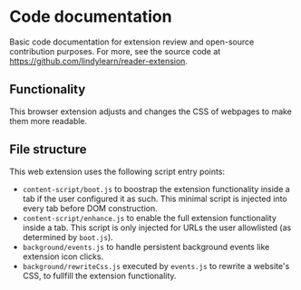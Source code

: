 # Code documentation

Basic code documentation for extension review and open-source contribution purposes. For more, see the source code at https://github.com/lindylearn/reader-extension.

## Functionality

This browser extension adjusts and changes the CSS of webpages to make them more readable.

## File structure

This web extension uses the following script entry points:

-   `content-script/boot.js` to boostrap the extension functionality inside a tab if the user configured it as such. This minimal script is injected into every tab before DOM construction.
-   `content-script/enhance.js` to enable the full extension functionality inside a tab. This script is only injected for URLs the user allowlisted (as determined by `boot.js`).
-   `background/events.js` to handle persistent background events like extension icon clicks.
-   `background/rewriteCss.js` executed by `events.js` to rewrite a website's CSS, to fullfill the extension functionality.
